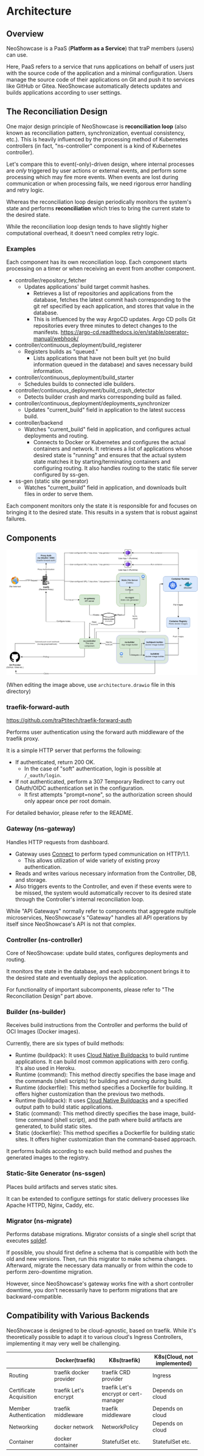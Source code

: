 # Architecture

## Overview

NeoShowcase is a PaaS (**Platform as a Service**) that traP members (users) can use.

Here, PaaS refers to a service that runs applications on behalf of users just with the source code of the application and a minimal configuration.
Users manage the source code of their applications on Git and push it to services like GitHub or Gitea.
NeoShowcase automatically detects updates and builds applications according to user settings.

## The Reconciliation Design

One major design principle of NeoShowcase is **reconciliation loop** (also known as reconciliation pattern, synchronization, eventual consistency, etc.).
This is heavily influenced by the processing method of Kubernetes controllers (in fact, "ns-controller" component is a kind of Kubernetes controller).

Let's compare this to event(-only)-driven design, where internal processes are *only* triggered by user actions or external events, and perform some processing which may fire more events.
When events are lost during communication or when processing fails, we need rigorous error handling and retry logic.

Whereas the reconciliation loop design periodically monitors the system's state and performs **reconciliation** which tries to bring the current state to the desired state.

While the reconciliation loop design tends to have slightly higher computational overhead, it doesn't need complex retry logic.

### Examples

Each component has its own reconciliation loop.
Each component starts processing on a timer or when receiving an event from another component.

- controller/repository_fetcher
  - Updates applications' build target commit hashes.
    - Retrieves a list of repositories and applications from the database, fetches the latest commit hash corresponding to the git ref specified by each application, and stores that value in the database.
    - This is influenced by the way ArgoCD updates. Argo CD polls Git repositories every three minutes to detect changes to the manifests. https://argo-cd.readthedocs.io/en/stable/operator-manual/webhook/
- controller/continuous_deployment/build_registerer
  - Registers builds as "queued."
    - Lists applications that have not been built yet (no build information queued in the database) and saves necessary build information.
- controller/continuous_deployment/build_starter
  - Schedules builds to connected idle builders.
- controller/continuous_deployment/build_crash_detector
  - Detects builder crash and marks corresponding build as failed.
- controller/continuous_deployment/deployments_synchronizer
  - Updates "current_build" field in application to the latest success build.
- controller/backend
  - Watches "current_build" field in application, and configures actual deployments and routing.
    - Connects to Docker or Kubernetes and configures the actual containers and network. It retrieves a list of applications whose desired state is "running" and ensures that the actual system state matches it by starting/terminating containers and configuring routing. It also handles routing to the static file server configured by ss-gen.
- ss-gen (static site generator)
  - Watches "current_build" field in application, and downloads built files in order to serve them.

Each component monitors only the state it is responsible for and focuses on bringing it to the desired state.
This results in a system that is robust against failures.

## Components

![](./architecture.png)

(When editing the image above, use `architecture.drawio` file in this directory)

### traefik-forward-auth

https://github.com/traPtitech/traefik-forward-auth

Performs user authentication using the forward auth middleware of the traefik proxy.

It is a simple HTTP server that performs the following:

- If authenticated, return 200 OK.
   - In the case of "soft" authentication, login is possible at `/_oauth/login`.
- If not authenticated, perform a 307 Temporary Redirect to carry out OAuth/OIDC authentication set in the configuration.
   - It first attempts "prompt=none", so the authorization screen should only appear once per root domain.

For detailed behavior, please refer to the README.

### Gateway (ns-gateway)

Handles HTTP requests from dashboard.

- Gateway uses [Connect](https://connect.build/) to perform typed communication on HTTP/1.1.
  - This allows utilization of wide variety of existing proxy authentication.
- Reads and writes various necessary information from the Controller, DB, and storage.
- Also triggers events to the Controller, and even if these events were to be missed, the system would automatically recover to its desired state through the Controller's internal reconciliation loop.

While "API Gateways" normally refer to components that aggregate multiple microservices, NeoShowcase's "Gateway" handles all API operations by itself since NeoShowcase's API is not that complex.

### Controller (ns-controller)

Core of NeoShowcase: update build states, configures deployments and routing.

It monitors the state in the database, and each subcomponent brings it to the desired state and eventually deploys the application.

For functionality of important subcomponents, please refer to "The Reconciliation Design" part above.

### Builder (ns-builder)

Receives build instructions from the Controller and performs the build of OCI Images (Docker images).

Currently, there are six types of build methods:

- Runtime (buildpack): It uses [Cloud Native Buildpacks](https://buildpacks.io/) to build runtime applications. It can build most common applications with zero config. It's also used in Heroku.
- Runtime (command): This method directly specifies the base image and the commands (shell scripts) for building and running during build.
- Runtime (dockerfile): This method specifies a Dockerfile for building. It offers higher customization than the previous two methods.
- Runtime (buildpack): It uses [Cloud Native Buildpacks](https://buildpacks.io/) and a specified output path to build static applications.
- Static (command): This method directly specifies the base image, build-time command (shell script), and the path where build artifacts are generated, to build static sites.
- Static (dockerfile): This method specifies a Dockerfile for building static sites. It offers higher customization than the command-based approach.

It performs builds according to each build method and pushes the generated images to the registry.

### Static-Site Generator (ns-ssgen)

Places build artifacts and serves static sites.

It can be extended to configure settings for static delivery processes like Apache HTTPD, Nginx, Caddy, etc.

### Migrator (ns-migrate)

Performs database migrations.
Migrator consists of a single shell script that executes [sqldef](https://github.com/sqldef/sqldef).

If possible, you should first define a schema that is compatible with both the old and new versions.
Then, run this migrator to make schema changes.
Afterward, migrate the necessary data manually or from within the code to perform zero-downtime migration.

However, since NeoShowcase's gateway works fine with a short controller downtime, you don't necessarily have to perform migrations that are backward-compatible.

## Compatibility with Various Backends

NeoShowcase is designed to be cloud-agnostic, based on traefik.
While it's theoretically possible to adapt it to various cloud's Ingress Controllers, implementing it may very well be challenging.

|           | Docker(traefik)         | K8s(traefik)                          | K8s(Cloud, not implemented)     |
|-----------|-------------------------|---------------------------------------|----------------|
| Routing   | traefik docker provider | traefik CRD provider                  | Ingress |
| Certificate Acquisition     | traefik Let's encrypt   | traefik Let's encrypt or cert-manager | Depends on cloud |
| Member Authentication      | traefik middleware      | traefik middleware                    | Depends on cloud        |
| Networking | docker network          | NetworkPolicy                         | Depends on cloud        |
| Container      | docker container        | StatefulSet etc.                        | StatefulSet etc. |
